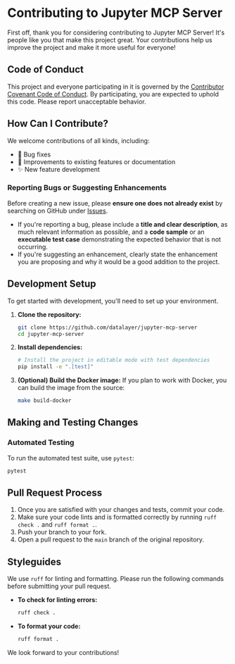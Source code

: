 # Contributing to Jupyter MCP Server

First off, thank you for considering contributing to Jupyter MCP Server! It's people like you that make this project great. Your contributions help us improve the project and make it more useful for everyone!

## Code of Conduct

This project and everyone participating in it is governed by the [Contributor Covenant Code of Conduct](CODE_OF_CONDUCT.md). By participating, you are expected to uphold this code. Please report unacceptable behavior.

## How Can I Contribute?

We welcome contributions of all kinds, including:
- 🐛 Bug fixes
- 📝 Improvements to existing features or documentation
- ✨ New feature development

### Reporting Bugs or Suggesting Enhancements

Before creating a new issue, please **ensure one does not already exist** by searching on GitHub under [Issues](https://github.com/datalayer/jupyter-mcp-server/issues).

- If you're reporting a bug, please include a **title and clear description**, as much relevant information as possible, and a **code sample** or an **executable test case** demonstrating the expected behavior that is not occurring.
- If you're suggesting an enhancement, clearly state the enhancement you are proposing and why it would be a good addition to the project.

## Development Setup

To get started with development, you'll need to set up your environment.

1.  **Clone the repository:**
    ```bash
    git clone https://github.com/datalayer/jupyter-mcp-server
    cd jupyter-mcp-server
    ```

2.  **Install dependencies:**
    ```bash
    # Install the project in editable mode with test dependencies
    pip install -e ".[test]"
    ```

3.  **(Optional) Build the Docker image:**
    If you plan to work with Docker, you can build the image from the source:
    ```bash
    make build-docker
    ```

## Making and Testing Changes

### Automated Testing

To run the automated test suite, use `pytest`:
```bash
pytest
```

## Pull Request Process

1.  Once you are satisfied with your changes and tests, commit your code.
2.  Make sure your code lints and is formatted correctly by running `ruff check .` and `ruff format .`.
3.  Push your branch to your fork.
4.  Open a pull request to the `main` branch of the original repository.

## Styleguides

We use `ruff` for linting and formatting. Please run the following commands before submitting your pull request.

- **To check for linting errors:**
  ```bash
  ruff check .
  ```
- **To format your code:**
  ```bash
  ruff format .
  ```

We look forward to your contributions!
